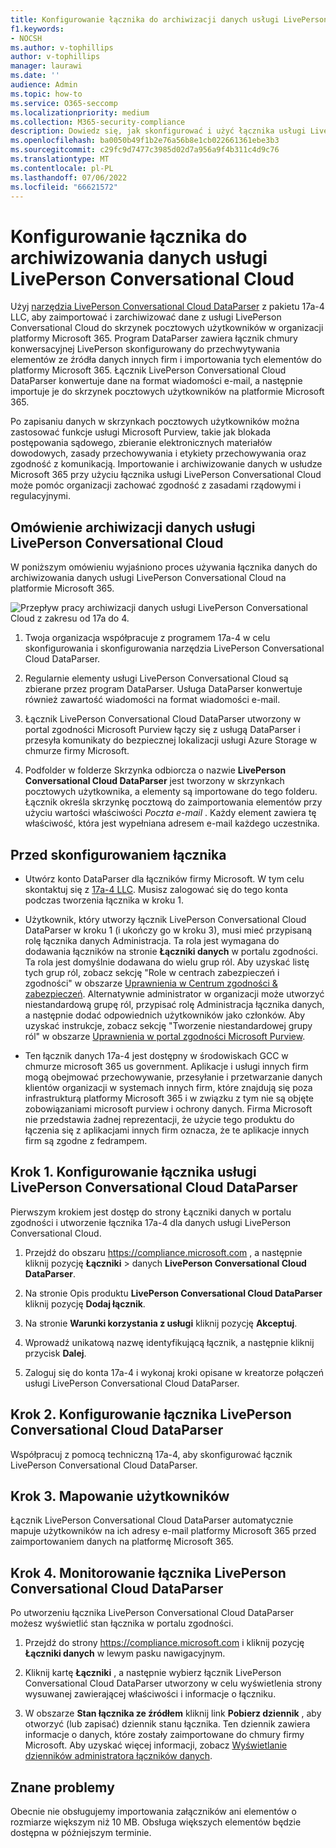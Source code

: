 ```yaml
---
title: Konfigurowanie łącznika do archiwizacji danych usługi LivePerson Conversational Cloud na platformie Microsoft 365
f1.keywords:
- NOCSH
ms.author: v-tophillips
author: v-tophillips
manager: laurawi
ms.date: ''
audience: Admin
ms.topic: how-to
ms.service: O365-seccomp
ms.localizationpriority: medium
ms.collection: M365-security-compliance
description: Dowiedz się, jak skonfigurować i użyć łącznika usługi LivePerson Conversational Cloud DataParser 17a-4 do importowania i archiwizowania danych usługi LivePerson Conversational Cloud na platformie Microsoft 365.
ms.openlocfilehash: ba0050b49f1b2e76a56b8e1cb022661361ebe3b3
ms.sourcegitcommit: c29fc9d7477c3985d02d7a956a9f4b311c4d9c76
ms.translationtype: MT
ms.contentlocale: pl-PL
ms.lasthandoff: 07/06/2022
ms.locfileid: "66621572"
---
```

# <a name="set-up-a-connector-to-archive-liveperson-conversational-cloud-data"></a>Konfigurowanie łącznika do archiwizowania danych usługi LivePerson Conversational Cloud

Użyj [narzędzia LivePerson Conversational Cloud DataParser](https://www.17a-4.com/liveperson-dataparser/) z pakietu 17a-4 LLC, aby zaimportować i zarchiwizować dane z usługi LivePerson Conversational Cloud do skrzynek pocztowych użytkowników w organizacji platformy Microsoft 365. Program DataParser zawiera łącznik chmury konwersacyjnej LivePerson skonfigurowany do przechwytywania elementów ze źródła danych innych firm i importowania tych elementów do platformy Microsoft 365. Łącznik LivePerson Conversational Cloud DataParser konwertuje dane na format wiadomości e-mail, a następnie importuje je do skrzynek pocztowych użytkowników na platformie Microsoft 365.

Po zapisaniu danych w skrzynkach pocztowych użytkowników można zastosować funkcje usługi Microsoft Purview, takie jak blokada postępowania sądowego, zbieranie elektronicznych materiałów dowodowych, zasady przechowywania i etykiety przechowywania oraz zgodność z komunikacją. Importowanie i archiwizowanie danych w usłudze Microsoft 365 przy użyciu łącznika usługi LivePerson Conversational Cloud może pomóc organizacji zachować zgodność z zasadami rządowymi i regulacyjnymi.

## <a name="overview-of-archiving-liveperson-conversational-cloud-data"></a>Omówienie archiwizacji danych usługi LivePerson Conversational Cloud

W poniższym omówieniu wyjaśniono proces używania łącznika danych do archiwizowania danych usługi LivePerson Conversational Cloud na platformie Microsoft 365.

![Przepływ pracy archiwizacji danych usługi LivePerson Conversational Cloud z zakresu od 17a do 4.](../media/LiveEngageDataParserConnectorWorkflow.png)

1. Twoja organizacja współpracuje z programem 17a-4 w celu skonfigurowania i skonfigurowania narzędzia LivePerson Conversational Cloud DataParser.

2. Regularnie elementy usługi LivePerson Conversational Cloud są zbierane przez program DataParser. Usługa DataParser konwertuje również zawartość wiadomości na format wiadomości e-mail.

3. Łącznik LivePerson Conversational Cloud DataParser utworzony w portal zgodności Microsoft Purview łączy się z usługą DataParser i przesyła komunikaty do bezpiecznej lokalizacji usługi Azure Storage w chmurze firmy Microsoft.

4. Podfolder w folderze Skrzynka odbiorcza o nazwie **LivePerson Conversational Cloud DataParser** jest tworzony w skrzynkach pocztowych użytkownika, a elementy są importowane do tego folderu. Łącznik określa skrzynkę pocztową do zaimportowania elementów przy użyciu wartości właściwości *Poczta e-mail* . Każdy element zawiera tę właściwość, która jest wypełniana adresem e-mail każdego uczestnika.

## <a name="before-you-set-up-a-connector"></a>Przed skonfigurowaniem łącznika

- Utwórz konto DataParser dla łączników firmy Microsoft. W tym celu skontaktuj się z [17a-4 LLC](https://www.17a-4.com/contact/). Musisz zalogować się do tego konta podczas tworzenia łącznika w kroku 1.

- Użytkownik, który utworzy łącznik LivePerson Conversational Cloud DataParser w kroku 1 (i ukończy go w kroku 3), musi mieć przypisaną rolę łącznika danych Administracja. Ta rola jest wymagana do dodawania łączników na stronie **Łączniki danych** w portalu zgodności. Ta rola jest domyślnie dodawana do wielu grup ról. Aby uzyskać listę tych grup ról, zobacz sekcję "Role w centrach zabezpieczeń i zgodności" w obszarze [Uprawnienia w Centrum zgodności & zabezpieczeń](../security/office-365-security/permissions-in-the-security-and-compliance-center.md#roles-in-the-security--compliance-center). Alternatywnie administrator w organizacji może utworzyć niestandardową grupę ról, przypisać rolę Administracja łącznika danych, a następnie dodać odpowiednich użytkowników jako członków. Aby uzyskać instrukcje, zobacz sekcję "Tworzenie niestandardowej grupy ról" w obszarze [Uprawnienia w portal zgodności Microsoft Purview](microsoft-365-compliance-center-permissions.md#create-a-custom-role-group).

- Ten łącznik danych 17a-4 jest dostępny w środowiskach GCC w chmurze microsoft 365 us government. Aplikacje i usługi innych firm mogą obejmować przechowywanie, przesyłanie i przetwarzanie danych klientów organizacji w systemach innych firm, które znajdują się poza infrastrukturą platformy Microsoft 365 i w związku z tym nie są objęte zobowiązaniami microsoft purview i ochrony danych. Firma Microsoft nie przedstawia żadnej reprezentacji, że użycie tego produktu do łączenia się z aplikacjami innych firm oznacza, że te aplikacje innych firm są zgodne z fedrampem.

## <a name="step-1-set-up-a-liveperson-conversational-cloud-dataparser-connector"></a>Krok 1. Konfigurowanie łącznika usługi LivePerson Conversational Cloud DataParser

Pierwszym krokiem jest dostęp do strony Łączniki danych w portalu zgodności i utworzenie łącznika 17a-4 dla danych usługi LivePerson Conversational Cloud.

1. Przejdź do obszaru <https://compliance.microsoft.com> , a następnie kliknij pozycję **Łączniki** >  danych **LivePerson Conversational Cloud DataParser**.

2. Na stronie Opis produktu **LivePerson Conversational Cloud DataParser** kliknij pozycję **Dodaj łącznik**.

3. Na stronie **Warunki korzystania z usługi** kliknij pozycję **Akceptuj**.

4. Wprowadź unikatową nazwę identyfikującą łącznik, a następnie kliknij przycisk **Dalej**.

5. Zaloguj się do konta 17a-4 i wykonaj kroki opisane w kreatorze połączeń usługi LivePerson Conversational Cloud DataParser.

## <a name="step-2-configure-the-liveperson-conversational-cloud-dataparser-connector"></a>Krok 2. Konfigurowanie łącznika LivePerson Conversational Cloud DataParser

Współpracuj z pomocą techniczną 17a-4, aby skonfigurować łącznik LivePerson Conversational Cloud DataParser.

## <a name="step-3-map-users"></a>Krok 3. Mapowanie użytkowników

Łącznik LivePerson Conversational Cloud DataParser automatycznie mapuje użytkowników na ich adresy e-mail platformy Microsoft 365 przed zaimportowaniem danych na platformę Microsoft 365.

## <a name="step-4-monitor-the-liveperson-conversational-cloud-dataparser-connector"></a>Krok 4. Monitorowanie łącznika LivePerson Conversational Cloud DataParser

Po utworzeniu łącznika LivePerson Conversational Cloud DataParser możesz wyświetlić stan łącznika w portalu zgodności.

1. Przejdź do strony <https://compliance.microsoft.com> i kliknij pozycję **Łączniki danych** w lewym pasku nawigacyjnym.

2. Kliknij kartę **Łączniki** , a następnie wybierz łącznik LivePerson Conversational Cloud DataParser utworzony w celu wyświetlenia strony wysuwanej zawierającej właściwości i informacje o łączniku.

3. W obszarze **Stan łącznika ze źródłem** kliknij link **Pobierz dziennik** , aby otworzyć (lub zapisać) dziennik stanu łącznika. Ten dziennik zawiera informacje o danych, które zostały zaimportowane do chmury firmy Microsoft. Aby uzyskać więcej informacji, zobacz [Wyświetlanie dzienników administratora łączników danych](data-connector-admin-logs.md).

## <a name="known-issues"></a>Znane problemy

Obecnie nie obsługujemy importowania załączników ani elementów o rozmiarze większym niż 10 MB. Obsługa większych elementów będzie dostępna w późniejszym terminie.
